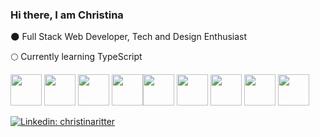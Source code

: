 ### Hi there, I am Christina

:new_moon: Full Stack Web Developer, Tech and Design Enthusiast 

:full_moon: Currently learning TypeScript

<img src="https://cdn.jsdelivr.net/gh/devicons/devicon/icons/typescript/typescript-original.svg" width="50px"/> <img src="https://cdn.jsdelivr.net/gh/devicons/devicon/icons/javascript/javascript-original.svg" width="50px"/> <img src="https://cdn.jsdelivr.net/gh/devicons/devicon/icons/html5/html5-original-wordmark.svg" width="50px"/> <img src="https://cdn.jsdelivr.net/gh/devicons/devicon/icons/css3/css3-original-wordmark.svg" width="50px"/><img
src="https://cdn.jsdelivr.net/gh/devicons/devicon/icons/jquery/jquery-original-wordmark.svg" width="50px"/> <img src="https://cdn.jsdelivr.net/gh/devicons/devicon/icons/react/react-original-wordmark.svg" width="50px"/> <img src="https://cdn.jsdelivr.net/gh/devicons/devicon/icons/nextjs/nextjs-original-wordmark.svg" width="50px"/> <img src="https://user-images.githubusercontent.com/85371429/220571089-9dd5a930-f332-419a-9abe-1ea52efccf4e.png" width="50px"/> <img src="https://cdn.jsdelivr.net/gh/devicons/devicon/icons/mongodb/mongodb-original-wordmark.svg"  width="50px"/> 

[![Linkedin: christinaritter](https://img.shields.io/badge/-christinaritter-blue?style=flat-square&logo=Linkedin&logoColor=white&link=https://www.linkedin.com/in/christinaritter/)](https://www.linkedin.com/in/christina-ritter-90627819b/)

